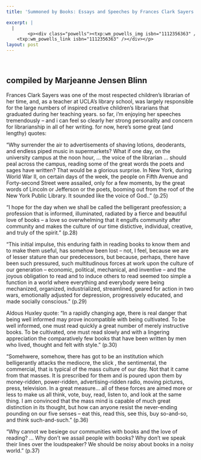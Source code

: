```yaml
---
title: 'Summoned by Books: Essays and Speeches by Frances Clark Sayers'

excerpt: |
  |
    	<p><div class="powells"><txp:wm_powells_img isbn="1112356363" /><br />
    <txp:wm_powells_link isbn="1112356363" /></div></p>
layout: post
---
```


<div class="powells">
  <txp:wm_powells_img isbn="1112356363" /><br /> <txp:wm_powells_link isbn="1112356363" />
</div>

## compiled by Marjeanne Jensen Blinn

Frances Clark Sayers was one of the most respected children&#8217;s librarian of her time, and, as a teacher at UCLA&#8217;s library school, was largely responsible for the large numbers of inspired creative children&#8217;s librarians that graduated during her teaching years. so far, i&#8217;m enjoying her speeches tremendously &#8211; and i can feel so clearly her strong personality and concern for librarianship in all of her writing. for now, here&#8217;s some great (and lengthy) quotes:

&#8220;Why surrender the air to advertisements of shaving lotions, deoderants, and endless piped music in supermarkets? What if one day, on the university campus at the noon hour, &#8230; the voice of the librarian &#8230; should peal across the campus, reading some of the great words the poets and sages have written? That would be a glorious surprise. In New York, during World War II, on certain days of the week, the people on Fifth Avenue and Forty-second Street were assailed, only for a few moments, by the great words of Lincoln or Jefferson or the poets, booming out from the roof of the New York Public Library. It sounded like the voice of God..&#8221; (p.25)

&#8220;I hope for the day when we shall be called the belligerant preofession; a profession that is informed, illuminated, radiated by a fierce and beautiful love of books &#8211; a love so overwhelming that it engulfs community after community and makes the culture of our time distictive, individual, creative, and truly of the spirit.&#8221; (p.28)

&#8220;This initial impulse, this enduring faith in reading books to know them and to make them useful, has somehow been lost &#8211; not, I feel, because we are of lesser stature than our predecessors, but because, perhaps, there have been such pressured, such multitudinous forces at work upon the culture of our generation &#8211; economic, political, mechanical, and inventive &#8211; and the joyous obligation to read and to induce others to read seemed too simple a function in a world where everything and everybody were being mechanized, organized, industrialized, streamlined, geared for action in two wars, emotionally adjusted for depression, progressively educated, and made socially conscious.&#8221; (p.29)

Aldous Huxley quote: &#8220;In a rapidly changing age, there is real danger that being well informed may prove incompatible with being cultivated. To be well informed, one must read quickly a great number of merely instructive books. To be cultivated, one must read slowly and with a lingering appreciation the comparatively few books that have been written by men who lived, thought and felt with style.&#8221; (p.30)

&#8220;Somehwere, somehow, there has got to be an institution which belligerantly attacks the mediocre, the slick , the sentimental, the commercial, that is typical of the mass culture of our day. Not that it came from that masses. It is prescribed for them and is poured upon them by money-ridden, power-ridden, advertising-ridden radio, moving pictures, press, television. In a great measure&#8230; all of these forces are aimed more or less to make us all think, vote, buy, read, listen to, and look at the same thing. I am convinced that the mass mind is capable of much great distinction in its thought, but how can anyone resist the never-ending pounding on our five senses &#8211; eat this, read this, see this, buy so-and-so, and think such-and-such.&#8221; (p.36)

&#8220;Why cannot we besiege our communities with books and the love of reading? &#8230; Why don&#8217;t we assail people with books? Why don&#8217;t we speak their lines over the loudspeaker? We should be noisy about books in a noisy world.&#8221; (p.37)